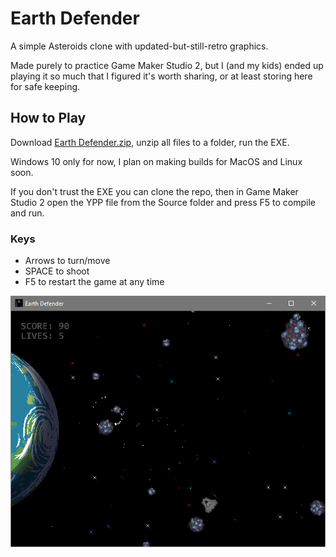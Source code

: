 # Earth Defender

A simple Asteroids clone with updated-but-still-retro graphics.

Made purely to practice Game Maker Studio 2, but I (and my kids) ended up playing it so much that I figured it's worth sharing, or at least storing here for safe keeping.

## How to Play

Download [Earth Defender.zip](https://github.com/obsoletenerd/earth-defender/blob/master/Earth%20Defender.zip), unzip all files to a folder, run the EXE.

Windows 10 only for now, I plan on making builds for MacOS and Linux soon.

If you don't trust the EXE you can clone the repo, then in Game Maker Studio 2 open the YPP file from the Source folder and press F5 to compile and run.

### Keys

* Arrows to turn/move
* SPACE to shoot
* F5 to restart the game at any time

![Earth Defender Screenshot](https://github.com/obsoletenerd/earth-defender/blob/master/Earth%20Defender%20Screenshot.png)

